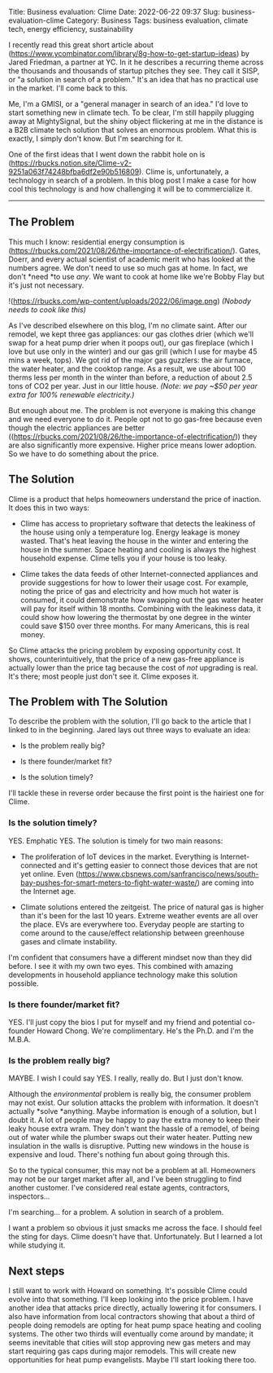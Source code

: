 Title: Business evaluation: Clime
Date: 2022-06-22 09:37
Slug: business-evaluation-clime
Category: Business
Tags: business evaluation, climate tech, energy efficiency, sustainability

I recently read this great short article about (https://www.ycombinator.com/library/8g-how-to-get-startup-ideas) by Jared Friedman, a partner at YC. In it he describes a recurring theme across the thousands and thousands of startup pitches they see. They call it SISP, or "a solution in search of a problem." It's an idea that has no practical use in the market. I'll come back to this.

Me, I'm a GMISI, or a "general manager in search of an idea." I'd love to start something new in climate tech. To be clear, I'm still happily plugging away at MightySignal, but the shiny object flickering at me in the distance is a B2B climate tech solution that solves an enormous problem. What this is exactly, I simply don't know. But I'm searching for it.

One of the first ideas that I went down the rabbit hole on is (https://rbucks.notion.site/Clime-v2-9251a063f74248bfba6df2e90b516809). Clime is, unfortunately, a technology in search of a problem. In this blog post I make a case for how cool this technology is and how challenging it will be to commercialize it.

---

## The Problem

This much I know: residential energy consumption is (https://rbucks.com/2021/08/26/the-importance-of-electrification/). Gates, Doerr, and every actual scientist of academic merit who has looked at the numbers agree. We don't need to use so much gas at home. In fact, we don't *need *to use *any*. We want to cook at home like we're Bobby Flay but it's just not necessary.

!(https://rbucks.com/wp-content/uploads/2022/06/image.png)
*(Nobody needs to cook like this)*

As I've described elsewhere on this blog, I'm no climate saint. After our remodel, we kept three gas appliances: our gas clothes drier (which we'll swap for a heat pump drier when it poops out), our gas fireplace (which I love but use only in the winter) and our gas grill (which I use for maybe 45 mins a week, tops). We got rid of the major gas guzzlers: the air furnace, the water heater, and the cooktop range. As a result, we use about 100 therms less per month in the winter than before, a reduction of about 2.5 tons of CO2 per year. Just in our little house. *(Note: we pay ~$50 per year extra for 100% renewable electricity.)*

But enough about me. The problem is not everyone is making this change and we need everyone to do it. People opt not to go gas-free because even though the electric appliances are better ((https://rbucks.com/2021/08/26/the-importance-of-electrification/)) they are also significantly more expensive. Higher price means lower adoption. So we have to do something about the price.

## The Solution

Clime is a product that helps homeowners understand the price of inaction. It does this in two ways:

- Clime has access to proprietary software that detects the leakiness of the house using only a temperature log. Energy leakage is money wasted. That's heat leaving the house in the winter and entering the house in the summer. Space heating and cooling is always the highest household expense. Clime tells you if your house is too leaky.

- Clime takes the data feeds of other Internet-connected appliances and provide suggestions for how to lower their usage cost. For example, noting the price of gas and electricity and how much hot water is consumed, it could demonstrate how swapping out the gas water heater will pay for itself within 18 months. Combining with the leakiness data, it could show how lowering the thermostat by one degree in the winter could save $150 over three months. For many Americans, this is real money.

So Clime attacks the pricing problem by exposing opportunity cost. It shows, counterintuitively, that the price of a new gas-free appliance is actually lower than the price tag because the cost of *not* upgrading is real. It's there; most people just don't see it. Clime exposes it.

## The Problem with The Solution

To describe the problem with the solution, I'll go back to the article that I linked to in the beginning. Jared lays out three ways to evaluate an idea:

- Is the problem really big?

- Is there founder/market fit?

- Is the solution timely?

I'll tackle these in reverse order because the first point is the hairiest one for Clime.

### Is the solution timely?

YES. Emphatic YES. The solution is timely for two main reasons:

- The proliferation of IoT devices in the market. Everything is Internet-connected and it's getting easier to connect those devices that are not yet online. Even (https://www.cbsnews.com/sanfrancisco/news/south-bay-pushes-for-smart-meters-to-fight-water-waste/) are coming into the Internet age.

- Climate solutions entered the zeitgeist. The price of natural gas is higher than it's been for the last 10 years. Extreme weather events are all over the place. EVs are everywhere too. Everyday people are starting to come around to the cause/effect relationship between greenhouse gases and climate instability.

I'm confident that consumers have a different mindset now than they did before. I see it with my own two eyes. This combined with amazing developments in household appliance technology make this solution possible.

### Is there founder/market fit?

YES. I'll just copy the bios I put for myself and my friend and potential co-founder Howard Chong. We're complimentary. He's the Ph.D. and I'm the M.B.A.

### Is the problem really big?

MAYBE. I wish I could say YES. I really, really do. But I just don't know.

Although the *environmental* problem is really big, the consumer problem may not exist. Our solution attacks the problem with information. It doesn't actually *solve *anything. Maybe information is enough of a solution, but I doubt it. A lot of people may be happy to pay the extra money to keep their leaky house extra wram. They don't want the hassle of a remodel, of being out of water while the plumber swaps out their water heater. Putting new insulation in the walls is disruptive. Putting new windows in the house is expensive and loud. There's nothing fun about going through this.

So to the typical consumer, this may not be a problem at all. Homeowners may not be our target market after all, and I've been struggling to find another customer. I've considered real estate agents, contractors, inspectors...

I'm searching... for a problem. A solution in search of a problem.

I want a problem so obvious it just smacks me across the face. I should feel the sting for days. Clime doesn't have that. Unfortunately. But I learned a lot while studying it.

## Next steps

I still want to work with Howard on something. It's possible Clime could evolve into that something. I'll keep looking into the price problem. I have another idea that attacks price directly, actually lowering it for consumers. I also have information from local contractors showing that about a third of people doing remodels are opting for heat pump space heating and cooling systems. The other two thirds will eventually come around by mandate; it seems inevitable that cities will stop approving new gas meters and may start requiring gas caps during major remodels. This will create new opportunities for heat pump evangelists. Maybe I'll start looking there too.